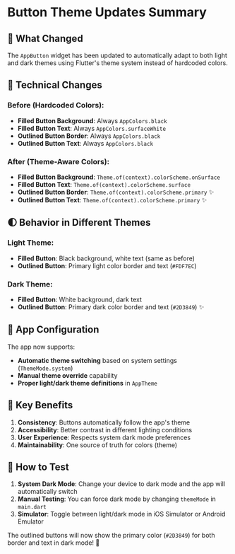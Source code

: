 # Button Theme Updates Summary

## 🎨 What Changed

The `AppButton` widget has been updated to automatically adapt to both light and dark themes using Flutter's theme system instead of hardcoded colors.

## 🔧 Technical Changes

### Before (Hardcoded Colors):
- **Filled Button Background**: Always `AppColors.black` 
- **Filled Button Text**: Always `AppColors.surfaceWhite`
- **Outlined Button Border**: Always `AppColors.black`
- **Outlined Button Text**: Always `AppColors.black`

### After (Theme-Aware Colors):
- **Filled Button Background**: `Theme.of(context).colorScheme.onSurface`
- **Filled Button Text**: `Theme.of(context).colorScheme.surface`
- **Outlined Button Border**: `Theme.of(context).colorScheme.primary` ✨
- **Outlined Button Text**: `Theme.of(context).colorScheme.primary` ✨

## 🌓 Behavior in Different Themes

### Light Theme:
- **Filled Button**: Black background, white text (same as before)
- **Outlined Button**: Primary light color border and text (`#FDF7EC`)

### Dark Theme:
- **Filled Button**: White background, dark text
- **Outlined Button**: Primary dark color border and text (`#2D3849`) ✨

## 🚀 App Configuration

The app now supports:
- **Automatic theme switching** based on system settings (`ThemeMode.system`)
- **Manual theme override** capability
- **Proper light/dark theme definitions** in `AppTheme`

## 🎯 Key Benefits

1. **Consistency**: Buttons automatically follow the app's theme
2. **Accessibility**: Better contrast in different lighting conditions
3. **User Experience**: Respects system dark mode preferences
4. **Maintainability**: One source of truth for colors (theme)

## 🧪 How to Test

1. **System Dark Mode**: Change your device to dark mode and the app will automatically switch
2. **Manual Testing**: You can force dark mode by changing `themeMode` in `main.dart`
3. **Simulator**: Toggle between light/dark mode in iOS Simulator or Android Emulator

The outlined buttons will now show the primary color (`#2D3849`) for both border and text in dark mode! 🎉
